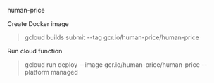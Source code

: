 human-price

Create Docker image

> gcloud builds submit --tag gcr.io/human-price/human-price

Run cloud function

> gcloud run deploy --image gcr.io/human-price/human-price --platform managed